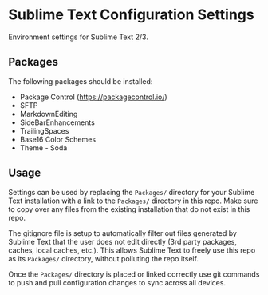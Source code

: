 # Sublime Text Configuration Settings

Environment settings for Sublime Text 2/3.

## Packages

The following packages should be installed:

- Package Control (https://packagecontrol.io/)
- SFTP
- MarkdownEditing
- SideBarEnhancements
- TrailingSpaces
- Base16 Color Schemes
- Theme - Soda

## Usage

Settings can be used by replacing the `Packages/` directory for your Sublime
Text installation with a link to the `Packages/` directory in this repo. Make
sure to copy over any files from the existing installation that do not exist in
this repo.


The gitignore file is setup to automatically filter out files generated by
Sublime Text that the user does not edit directly (3rd party packages, caches,
local caches, etc.). This allows Sublime Text to freely use this repo as its
`Packages/` directory, without polluting the repo itself.

Once the `Packages/` directory is placed or linked correctly use git commands to
push and pull configuration changes to sync across all devices.
